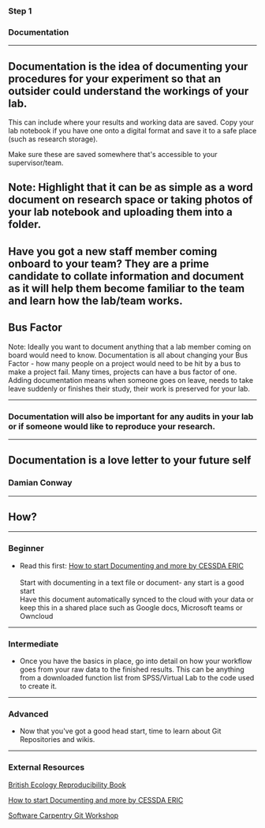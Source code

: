 ### Step 1

### Documentation

---
Documentation is the idea of documenting your procedures for your experiment so that an outsider could understand the workings of your lab. 
---
This can include where your results and working data are saved. Copy your lab notebook if you have one onto a digital format and save it to a safe place (such as research storage). 

Make sure these are saved somewhere that's accessible to your supervisor/team. 

Note: 
Highlight that it can be as simple as a word document on research space or taking photos of your lab notebook and uploading them into a folder. 
---

Have you got a new staff member coming onboard to your team? They are a prime candidate to collate information and document as it will help them become familiar to the team and learn how the lab/team works.
---
## Bus Factor

Note:
Ideally you want to document anything that a lab member coming on board would need to know. Documentation is all about changing your Bus Factor - how many people on a project would need to be hit by a bus to make a project fail. Many times, projects can have a bus factor of one. Adding documentation means when someone goes on leave, needs to take leave suddenly or finishes their study, their work is preserved for your lab.

---
### Documentation will also be important for any audits in your lab or if someone would like to reproduce your research.
---

## Documentation is a love letter to your future self
### Damian Conway

---
## How?
---
### Beginner 
* Read this first: [How to start Documenting and more by CESSDA ERIC](https://www.cessda.eu/Training/Training-Resources/Library/Data-Management-Expert-Guide/2.-Organise-Document/Documentation-and-metadata)<br/><br/>Start with documenting in a text file or document- any start is a good start<br/> Have this document automatically synced to the cloud with your data or keep this in a shared place such as Google docs, Microsoft teams or Owncloud
---
### Intermediate
* Once you have the basics in place, go into detail on how your workflow goes from your raw data to the finished results. This can be anything from a downloaded function list from SPSS/Virtual Lab to the code used to create it. 
---
### Advanced
* Now that you've got a good head start, time to learn about Git Repositories and wikis.  

---
### External Resources
[British Ecology Reproducibility Book](https://www.britishecologicalsociety.org/wp-content/uploads/2017/12/guide-to-reproducible-code.pdf)

[How to start Documenting and more by CESSDA ERIC](https://www.cessda.eu/Training/Training-Resources/Library/Data-Management-Expert-Guide/2.-Organise-Document/Documentation-and-metadata)

[Software Carpentry Git Workshop](https://swcarpentry.github.io/git-novice/)

